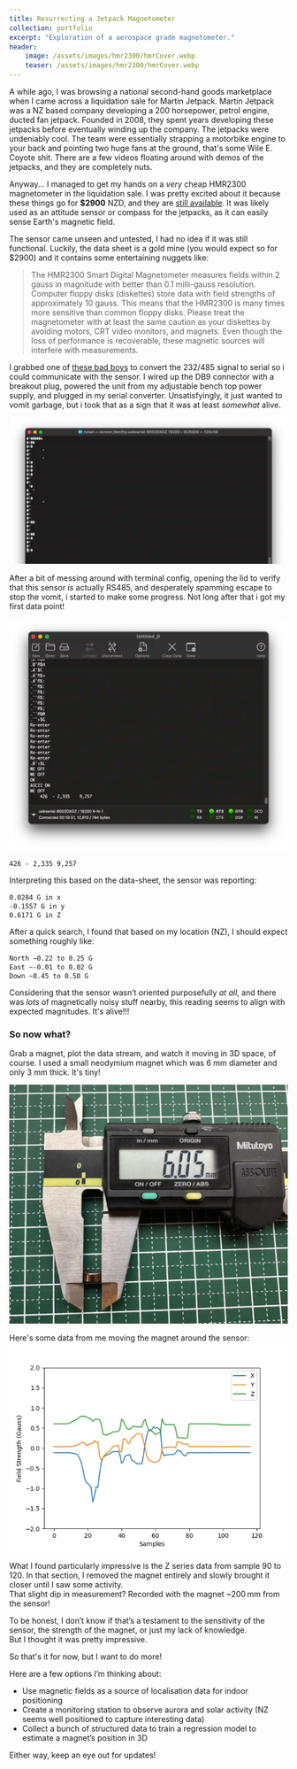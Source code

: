 ```yaml
---
title: Resurrecting a Jetpack Magnetometer
collection: portfolio
excerpt: "Exploration of a aerospace grade magnetometer."
header:
    image: /assets/images/hmr2300/hmrCover.webp
    teaser: /assets/images/hmr2300/hmrCover.webp
---
```


A while ago, I was browsing a national second-hand goods marketplace when I came across a liquidation sale for Martin Jetpack.
Martin Jetpack was a NZ based company developing a 200 horsepower, petrol engine, ducted fan jetpack. Founded in 2008, they spent years developing these jetpacks before eventually winding up the company.
The jetpacks were undeniably cool. The team were essentially strapping a motorbike engine to your back and pointing two huge fans at the ground, that's some Wile E. Coyote shit. There are a few videos floating around with demos of the jetpacks, and they are completely nuts. 

Anyway... I managed to get my hands on a *very* cheap HMR2300 magnetometer in the liquidation sale.
I was pretty excited about it because these things go for **$2900** NZD, and they are [still available](https://www.digikey.co.nz/en/products/detail/honeywell-aerospace/HMR2300-D21-485/334174).
It was likely used as an attitude sensor or compass for the jetpacks, as it can easily sense Earth's magnetic field. 

The sensor came unseen and untested, I had no idea if it was still functional.
Luckily, the data sheet is a gold mine (you would expect so for $2900) and it contains some entertaining nuggets like:
> The HMR2300 Smart Digital Magnetometer measures fields within 2 gauss in magnitude with better than 0.1 milli-gauss
> resolution. Computer floppy disks (diskettes) store data with field strengths of approximately 10 gauss. This means that
> the HMR2300 is many times more sensitive than common floppy disks. Please treat the magnetometer with at least the
> same caution as your diskettes by avoiding motors, CRT video monitors, and magnets. Even though the loss of
> performance is recoverable, these magnetic sources will interfere with measurements.

I grabbed one of [these bad boys](https://www.waveshare.com/product/iot-communication/wired-comm-converter/usb-to-rs232-uart-rs485/usb-to-rs232-485.htm) to convert the 232/485 signal to serial so i could communicate with the sensor. 
I wired up the DB9 connector with a breakout plug, powered the unit from my adjustable bench top power supply, and plugged in my serial converter. 
Unsatisfyingly, it just wanted to vomit garbage, but i took that as a sign that it was at least *somewhat* alive.

![Garbage](/assets/images/hmr2300/garbage.webp)

After a bit of messing around with terminal config, opening the lid to verify that this sensor *is* actually RS485, and desperately spamming escape to stop the vomit, i started to make some progress. Not long after that i got my first data point!

![Garbage](/assets/images/hmr2300/success.webp)


```
426 - 2,335 9,257 
```

Interpreting this based on the data-sheet, the sensor was reporting:
```
0.0284 G in x
-0.1557 G in y
0.6171 G in Z
```
After a quick search, I found that based on my location (NZ), I should expect something roughly like:
```
North ~0.22 to 0.25 G
East ~-0.01 to 0.02 G
Down ~0.45 to 0.50 G
```
Considering that the sensor wasn’t oriented purposefully *at all*, and there was *lots* of magnetically noisy stuff nearby, this reading seems to align with expected magnitudes.
It's alive!!!

### So now what?

Grab a magnet, plot the data stream, and watch it moving in 3D space, of course. 
I used a small neodymium magnet which was 6 mm diameter and only 3 mm thick. 
It's tiny!  

![Figure](/assets/images/hmr2300/magnet.webp)

Here's some data from me moving the magnet around the sensor:
![Figure](/assets/images/hmr2300/Figure.webp)

What I found particularly impressive is the Z series data from sample 90 to 120. 
In that section, I removed the magnet entirely and slowly brought it closer until I saw some activity.  
That slight dip in measurement? Recorded with the magnet ~200 mm from the sensor!

To be honest, I don’t know if that’s a testament to the sensitivity of the sensor, the strength of the magnet, or just my lack of knowledge.  
But I thought it was pretty impressive.


So that's it for now, but I want to do more!

Here are a few options I’m thinking about:

- Use magnetic fields as a source of localisation data for indoor positioning  
- Create a monitoring station to observe aurora and solar activity (NZ seems well positioned to capture interesting data)  
- Collect a bunch of structured data to train a regression model to estimate a magnet’s position in 3D  

Either way, keep an eye out for updates!
